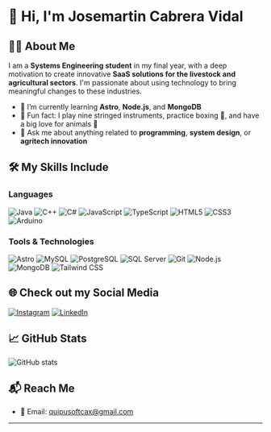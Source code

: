 # 👋 Hi, I'm Josemartin Cabrera Vidal

## 👨‍💻 About Me
I am a **Systems Engineering student** in my final year, with a deep motivation to create innovative **SaaS solutions for the livestock and agricultural sectors**. I'm passionate about using technology to bring meaningful changes to these industries.

- 🌱 I’m currently learning **Astro**, **Node.js**, and **MongoDB**
- 🎸 Fun fact: I play nine stringed instruments, practice boxing 🥊, and have a big love for animals 🐾
- 💬 Ask me about anything related to **programming**, **system design**, or **agritech innovation**

## 🛠️ My Skills Include

### Languages
![Java](https://img.shields.io/badge/Java-%23ED8B00.svg?style=for-the-badge&logo=java&logoColor=white)
![C++](https://img.shields.io/badge/C++-%2300599C.svg?style=for-the-badge&logo=c%2B%2B&logoColor=white)
![C#](https://img.shields.io/badge/C%23-%23239120.svg?style=for-the-badge&logo=c-sharp&logoColor=white)
![JavaScript](https://img.shields.io/badge/JavaScript-%23323330.svg?style=for-the-badge&logo=javascript&logoColor=%23F7DF1E)
![TypeScript](https://img.shields.io/badge/TypeScript-%23007ACC.svg?style=for-the-badge&logo=typescript&logoColor=white)
![HTML5](https://img.shields.io/badge/HTML5-%23E34F26.svg?style=for-the-badge&logo=html5&logoColor=white)
![CSS3](https://img.shields.io/badge/CSS3-%231572B6.svg?style=for-the-badge&logo=css3&logoColor=white)
![Arduino](https://img.shields.io/badge/Arduino-%2300979D.svg?style=for-the-badge&logo=arduino&logoColor=white)

### Tools & Technologies
![Astro](https://img.shields.io/badge/Astro-%23FF5D01.svg?style=for-the-badge&logo=astro&logoColor=white)
![MySQL](https://img.shields.io/badge/MySQL-%2300f.svg?style=for-the-badge&logo=mysql&logoColor=white)
![PostgreSQL](https://img.shields.io/badge/PostgreSQL-%23336791.svg?style=for-the-badge&logo=postgresql&logoColor=white)
![SQL Server](https://img.shields.io/badge/SQL%20Server-%23CC2927.svg?style=for-the-badge&logo=microsoft-sql-server&logoColor=white)
![Git](https://img.shields.io/badge/Git-%23F05033.svg?style=for-the-badge&logo=git&logoColor=white)
![Node.js](https://img.shields.io/badge/Node.js-%23339933.svg?style=for-the-badge&logo=node.js&logoColor=white)
![MongoDB](https://img.shields.io/badge/MongoDB-%2347A248.svg?style=for-the-badge&logo=mongodb&logoColor=white)
![Tailwind CSS](https://img.shields.io/badge/Tailwind_CSS-%2338B2AC.svg?style=for-the-badge&logo=tailwind-css&logoColor=white)

## 🌐 Check out my Social Media
[![Instagram](https://img.shields.io/badge/Instagram-@josemartin_cv__-blueviolet)](https://www.instagram.com/josemartin_cv_)
[![LinkedIn](https://img.shields.io/badge/LinkedIn-josemartin--cabrera--vidal-22807420a-blue)](https://www.linkedin.com/in/josemartin-cabrera-vidal-22807420a)

## 📈 GitHub Stats
![GitHub stats](https://github-readme-stats.vercel.app/api?username=Muebleoalgo&show_icons=true&theme=radical)

## 📬 Reach Me
- 📧 Email: quipusoftcax@gmail.com

---